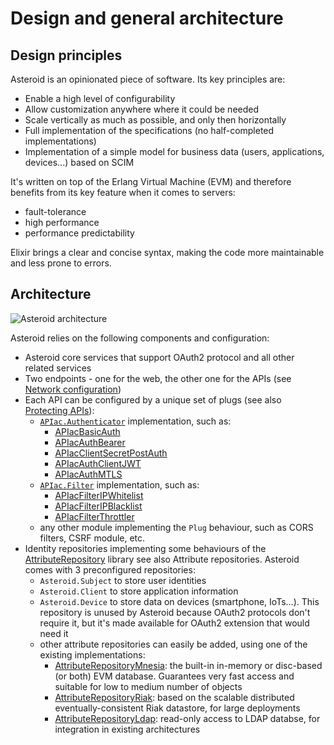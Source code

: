 # Design and general architecture

## Design principles

Asteroid is an opinionated piece of software. Its key principles are:
- Enable a high level of configurability
- Allow customization anywhere where it could be needed
- Scale vertically as much as possible, and only then horizontally
- Full implementation of the specifications (no half-completed implementations)
- Implementation of a simple model for business data (users, applications, devices...) based
on SCIM

It's written on top of the Erlang Virtual Machine (EVM) and therefore benefits from its key
feature when it comes to servers:
- fault-tolerance
- high performance
- performance predictability

Elixir brings a clear and concise syntax, making the code more maintainable and less prone to
errors.

## Architecture

![Asteroid architecture](../guides/media/general-architecture.svg)

Asteroid relies on the following components and configuration:
- Asteroid core services that support OAuth2 protocol and all other related services
- Two endpoints - one for the web, the other one for the APIs
(see [Network configuration](network-configuration.html))
- Each API can be configured by a unique set of plugs
(see also [Protecting APIs](protecting-apis.html)):
  - [`APIac.Authenticator`](https://github.com/tanguilp/apiac/blob/master/lib/apiac/authenticator.ex) implementation, such as:
    - [APIacBasicAuth](https://github.com/tanguilp/apiac_auth_basic)
    - [APIacAuthBearer](https://github.com/tanguilp/apiac_auth_bearer)
    - [APIacClientSecretPostAuth](https://github.com/tanguilp/apiac_auth_client_secret_post)
    - [APIacAuthClientJWT](https://github.com/tanguilp/apiac_auth_client_jwt)
    - [APIacAuthMTLS](https://github.com/tanguilp/apiac_auth_mtls)
  - [`APIac.Filter`](https://github.com/tanguilp/apiac/blob/master/lib/apiac/filter.ex) implementation, such as:
    - [APIacFilterIPWhitelist](https://github.com/tanguilp/apiac_filter_ip_whitelist)
    - [APIacFilterIPBlacklist](https://github.com/tanguilp/apiac_filter_ip_blacklist)
    - [APIacFilterThrottler](https://github.com/tanguilp/apiac_filter_throttler)
  - any other module implementing the `Plug` behaviour, such as CORS filters, CSRF module, etc.
- Identity repositories implementing some behaviours of the
[AttributeRepository](https://github.com/tanguilp/attribute_repository) library
see also Attribute repositories[](attribute-repositories.html). Asteroid comes with 3
preconfigured repositories:
  - `Asteroid.Subject` to store user identities
  - `Asteroid.Client` to store application information
  - `Asteroid.Device` to store data on devices (smartphone, IoTs...). This repository is unused
  by Asteroid because OAuth2 protocols don't require it, but it's made available for OAuth2
  extension that would need it
  - other attribute repositories can easily be added, using one of the existing implementations:
    - [AttributeRepositoryMnesia](https://github.com/tanguilp/attribute_repository_mnesia): the
    built-in in-memory or disc-based (or both) EVM database. Guarantees very fast access and
    suitable for low to medium number of objects
    - [AttributeRepositoryRiak](https://github.com/tanguilp/attribute_repository_riak): based
    on the scalable distributed eventually-consistent Riak datastore, for large deployments
    - [AttributeRepositoryLdap](https://github.com/tanguilp/attribute_repository_ldap): read-only
    access to LDAP databse, for integration in existing architectures
